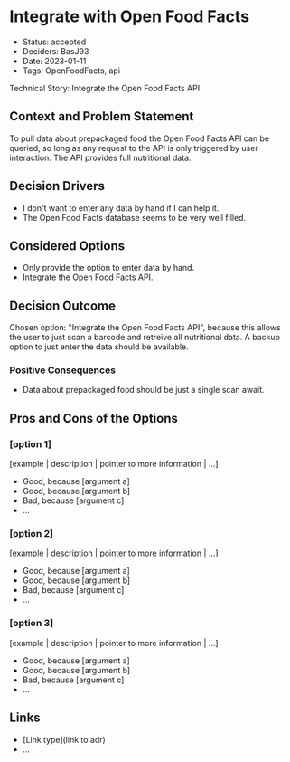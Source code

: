 # Integrate with Open Food Facts

- Status: accepted
- Deciders: BasJ93
- Date: 2023-01-11
- Tags: OpenFoodFacts, api

Technical Story: Integrate the Open Food Facts API

## Context and Problem Statement

To pull data about prepackaged food the Open Food Facts API can be queried, so long as any request to the API is only triggered by user interaction. The API provides full nutritional data.

## Decision Drivers

- I don't want to enter any data by hand if I can help it.
- The Open Food Facts database seems to be very well filled.

## Considered Options

- Only provide the option to enter data by hand.
- Integrate the Open Food Facts API.

## Decision Outcome

Chosen option: "Integrate the Open Food Facts API", because this allows the user to just scan a barcode and retreive all nutritional data. A backup option to just enter the data should be available.

### Positive Consequences

- Data about prepackaged food should be just a single scan await.

## Pros and Cons of the Options <!-- optional -->

### [option 1]

[example | description | pointer to more information | …] <!-- optional -->

- Good, because [argument a]
- Good, because [argument b]
- Bad, because [argument c]
- … <!-- numbers of pros and cons can vary -->

### [option 2]

[example | description | pointer to more information | …] <!-- optional -->

- Good, because [argument a]
- Good, because [argument b]
- Bad, because [argument c]
- … <!-- numbers of pros and cons can vary -->

### [option 3]

[example | description | pointer to more information | …] <!-- optional -->

- Good, because [argument a]
- Good, because [argument b]
- Bad, because [argument c]
- … <!-- numbers of pros and cons can vary -->

## Links <!-- optional -->

- [Link type](link to adr) <!-- example: Refined by [xxx](yyyymmdd-xxx.md) -->
- … <!-- numbers of links can vary -->
